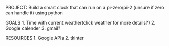 PROJECT:
Build a smart clock that can run on a pi-zero/pi-2 (unsure if zero can handle it) using python

GOALS
    1. Time with current weather(click weather for more details?)
    2. Google calender
    3. gmail?

RESOURCES
    1. Google APIs
    2. tkinter